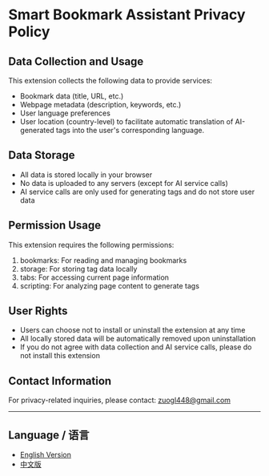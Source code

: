 # Smart Bookmark Assistant Privacy Policy

## Data Collection and Usage
This extension collects the following data to provide services:
- Bookmark data (title, URL, etc.)
- Webpage metadata (description, keywords, etc.)
- User language preferences
- User location (country-level) to facilitate automatic translation of AI-generated tags into the user's corresponding language.

## Data Storage
- All data is stored locally in your browser
- No data is uploaded to any servers (except for AI service calls)
- AI service calls are only used for generating tags and do not store user data

## Permission Usage
This extension requires the following permissions:
1. bookmarks: For reading and managing bookmarks
2. storage: For storing tag data locally
3. tabs: For accessing current page information
4. scripting: For analyzing page content to generate tags

## User Rights
- Users can choose not to install or uninstall the extension at any time
- All locally stored data will be automatically removed upon uninstallation
- If you do not agree with data collection and AI service calls, please do not install this extension

## Contact Information
For privacy-related inquiries, please contact: zuogl448@gmail.com

---

## Language / 语言
- [English Version](./SmartBookmarkAssistant)
- [中文版](./SmartBookmarkAssistantZH_CN)

